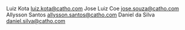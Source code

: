 Luiz Kota <luiz.kota@catho.com>
Jose Luiz Coe <jose.souza@catho.com>
Allysson Santos <allysson.santos@catho.com>
Daniel da Silva <daniel.silva@catho.com>
